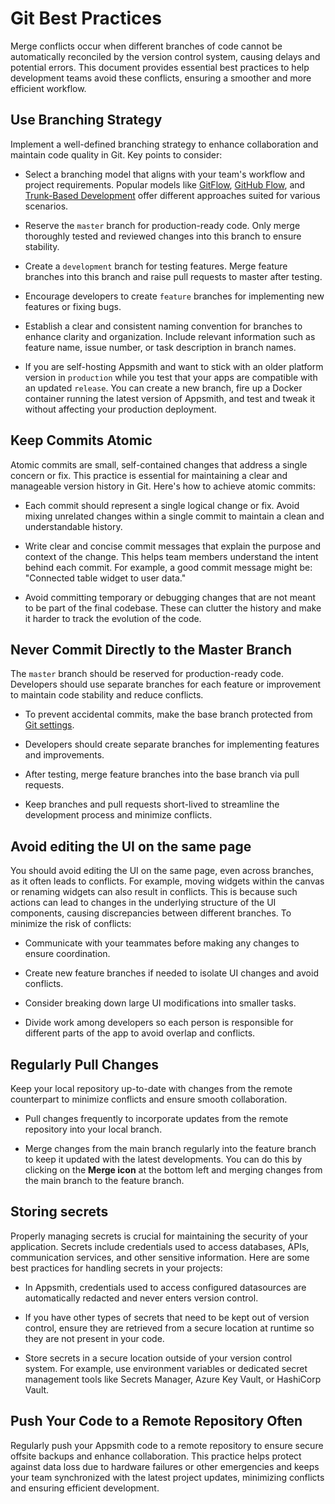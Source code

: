 # Git Best Practices

Merge conflicts occur when different branches of code cannot be automatically reconciled by the version control system, causing delays and potential errors. This document provides essential best practices to help development teams avoid these conflicts, ensuring a smoother and more efficient workflow.


 <ZoomImage
        src="/img/gitflow.webp"
        alt=""
        caption=""
        lazyLoad="true"
/>


## Use Branching Strategy

Implement a well-defined branching strategy to enhance collaboration and maintain code quality in Git. Key points to consider:


- Select a branching model that aligns with your team's workflow and project requirements. Popular models like [GitFlow](https://www.atlassian.com/git/tutorials/comparing-workflows/gitflow-workflow), [GitHub Flow](https://docs.github.com/en/get-started/using-github/github-flow), and [Trunk-Based Development](https://www.atlassian.com/continuous-delivery/continuous-integration/trunk-based-development) offer different approaches suited for various scenarios. 

- Reserve the `master` branch for production-ready code. Only merge thoroughly tested and reviewed changes into this branch to ensure stability.

- Create a `development` branch for testing features. Merge feature branches into this branch and raise pull requests to master after testing.

- Encourage developers to create `feature` branches for implementing new features or fixing bugs. 

- Establish a clear and consistent naming convention for branches to enhance clarity and organization. Include relevant information such as feature name, issue number, or task description in branch names.

- If you are self-hosting Appsmith and want to stick with an older platform version in `production` while you test that your apps are compatible with an updated `release`. You can create a new branch, fire up a Docker container running the latest version of Appsmith, and test and tweak it without affecting your production deployment.


## Keep Commits Atomic

Atomic commits are small, self-contained changes that address a single concern or fix. This practice is essential for maintaining a clear and manageable version history in Git. Here's how to achieve atomic commits:

- Each commit should represent a single logical change or fix. Avoid mixing unrelated changes within a single commit to maintain a clean and understandable history.

- Write clear and concise commit messages that explain the purpose and context of the change. This helps team members understand the intent behind each commit. For example, a good commit message might be: "Connected table widget to user data."

- Avoid committing temporary or debugging changes that are not meant to be part of the final codebase. These can clutter the history and make it harder to track the evolution of the code.



## Never Commit Directly to the Master Branch


The `master` branch should be reserved for production-ready code. Developers should use separate branches for each feature or improvement to maintain code stability and reduce conflicts.

- To prevent accidental commits, make the base branch protected from [Git settings](/advanced-concepts/version-control-with-git/reference/git-settings).

- Developers should create separate branches for implementing features and improvements.

- After testing, merge feature branches into the base branch via pull requests.

- Keep branches and pull requests short-lived to streamline the development process and minimize conflicts.


## Avoid editing the UI on the same page

You should avoid editing the UI on the same page, even across branches, as it often leads to conflicts. For example, moving widgets within the canvas or renaming widgets can also result in conflicts. This is because such actions can lead to changes in the underlying structure of the UI components, causing discrepancies between different branches. To minimize the risk of conflicts:

- Communicate with your teammates before making any changes to ensure coordination.

- Create new feature branches if needed to isolate UI changes and avoid conflicts.

- Consider breaking down large UI modifications into smaller tasks.

- Divide work among developers so each person is responsible for different parts of the app to avoid overlap and conflicts.


## Regularly Pull Changes

Keep your local repository up-to-date with changes from the remote counterpart to minimize conflicts and ensure smooth collaboration.


- Pull changes frequently to incorporate updates from the remote repository into your local branch.

- Merge changes from the main branch regularly into the feature branch to keep it updated with the latest developments. You can do this by clicking on the **Merge icon** at the bottom left and merging changes from the main branch to the feature branch.

## Storing secrets

Properly managing secrets is crucial for maintaining the security of your application. Secrets include credentials used to access databases, APIs, communication services, and other sensitive information. Here are some best practices for handling secrets in your projects:

- In Appsmith, credentials used to access configured datasources are automatically redacted and never enters version control. 

- If you have other types of secrets that need to be kept out of version control, ensure they are retrieved from a secure location at runtime so they are not present in your code.

- Store secrets in a secure location outside of your version control system. For example, use environment variables or dedicated secret management tools like Secrets Manager, Azure Key Vault, or HashiCorp Vault.
 


 ## Push Your Code to a Remote Repository Often

Regularly push your Appsmith code to a remote repository to ensure secure offsite backups and enhance collaboration. This practice helps protect against data loss due to hardware failures or other emergencies and keeps your team synchronized with the latest project updates, minimizing conflicts and ensuring efficient development.